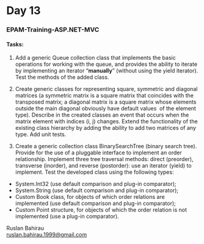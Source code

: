 ﻿# Day 13
### EPAM-Training-ASP.NET-MVC

#### Tasks:

1. Add a generic Queue collection class that implements the basic operations for working with the queue, 
and provides the ability to iterate by implementing an iterator “**manually**” (without using the yield iterator). 
Test the methods of the added class.

2. Create generic classes for representing square, symmetric and diagonal matrices 
(a symmetric matrix is ​​a square matrix that coincides with the transposed matrix; 
a diagonal matrix is ​​a square matrix whose elements outside the main diagonal obviously have default values ​​
of the element type). Describe in the created classes an event that occurs when the matrix element with indices (i, j) 
changes. Extend the functionality of the existing class hierarchy by adding the ability to add two matrices of any type. 
Add unit tests.

3. Create a generic collection class BinarySearchTree (binary search tree). 
Provide for the use of a pluggable interface to implement an order relationship. 
Implement three tree traversal methods: direct (preorder), transverse (inorder), and reverse (postorder): 
use an iterator (yield) to implement. Test the developed class using the following types:
+ System.Int32 (use default comparison and plug-in comparator);
+ System.String (use default comparison and plug-in comparator);
+ Custom Book class, for objects of which order relations are implemented (use default comparison and plug-in comparator);
+ Custom Point structure, for objects of which the order relation is not implemented (use a plug-in comparator).  


Ruslan Bahirau  
ruslan.bahirau.1999@gmail.com